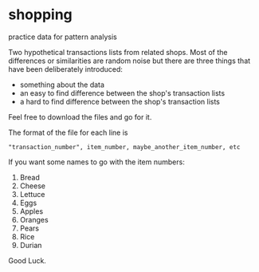 # shopping
practice data for pattern analysis

Two hypothetical transactions lists from related shops. Most of the differences or similarities are random noise but there are three things that have been deliberately introduced:

* something about the data
* an easy to find difference between the shop's transaction lists
* a hard to find difference between the shop's transaction lists

Feel free to download the files and go for it.

The format of the file for each line is 

```
"transaction_number", item_number, maybe_another_item_number, etc
```

If you want some names to go with the item numbers:

1) Bread
2) Cheese
3) Lettuce
4) Eggs
5) Apples
6) Oranges
7) Pears
8) Rice
9) Durian

Good Luck.
